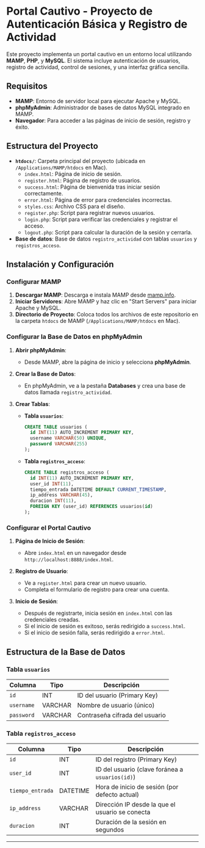 # Portal Cautivo - Proyecto de Autenticación Básica y Registro de Actividad

Este proyecto implementa un portal cautivo en un entorno local utilizando **MAMP**, **PHP**, y **MySQL**. El sistema incluye autenticación de usuarios, registro de actividad, control de sesiones, y una interfaz gráfica sencilla.

## Requisitos

- **MAMP**: Entorno de servidor local para ejecutar Apache y MySQL.
- **phpMyAdmin**: Administrador de bases de datos MySQL integrado en MAMP.
- **Navegador**: Para acceder a las páginas de inicio de sesión, registro y éxito.
  
## Estructura del Proyecto

- **`htdocs/`**: Carpeta principal del proyecto (ubicada en `/Applications/MAMP/htdocs` en Mac).
  - `index.html`: Página de inicio de sesión.
  - `register.html`: Página de registro de usuarios.
  - `success.html`: Página de bienvenida tras iniciar sesión correctamente.
  - `error.html`: Página de error para credenciales incorrectas.
  - `styles.css`: Archivo CSS para el diseño.
  - `register.php`: Script para registrar nuevos usuarios.
  - `login.php`: Script para verificar las credenciales y registrar el acceso.
  - `logout.php`: Script para calcular la duración de la sesión y cerrarla.
- **Base de datos**: Base de datos `registro_actividad` con tablas `usuarios` y `registros_acceso`.

## Instalación y Configuración

### Configurar MAMP

1. **Descargar MAMP**: Descarga e instala MAMP desde [mamp.info](https://www.mamp.info/en/).
2. **Iniciar Servidores**: Abre MAMP y haz clic en "Start Servers" para iniciar Apache y MySQL.
3. **Directorio de Proyecto**: Coloca todos los archivos de este repositorio en la carpeta `htdocs` de MAMP (`/Applications/MAMP/htdocs` en Mac).

### Configurar la Base de Datos en phpMyAdmin

1. **Abrir phpMyAdmin**:
   - Desde MAMP, abre la página de inicio y selecciona **phpMyAdmin**.
   
2. **Crear la Base de Datos**:
   - En phpMyAdmin, ve a la pestaña **Databases** y crea una base de datos llamada `registro_actividad`.

3. **Crear Tablas**:

   - **Tabla `usuarios`**:
     ```sql
     CREATE TABLE usuarios (
       id INT(11) AUTO_INCREMENT PRIMARY KEY,
       username VARCHAR(50) UNIQUE,
       password VARCHAR(255)
     );
     ```

   - **Tabla `registros_acceso`**:
     ```sql
     CREATE TABLE registros_acceso (
       id INT(11) AUTO_INCREMENT PRIMARY KEY,
       user_id INT(11),
       tiempo_entrada DATETIME DEFAULT CURRENT_TIMESTAMP,
       ip_address VARCHAR(45),
       duracion INT(11),
       FOREIGN KEY (user_id) REFERENCES usuarios(id)
     );
     ```

### Configurar el Portal Cautivo

1. **Página de Inicio de Sesión**:
   - Abre `index.html` en un navegador desde `http://localhost:8888/index.html`.
   
2. **Registro de Usuario**:
   - Ve a `register.html` para crear un nuevo usuario.
   - Completa el formulario de registro para crear una cuenta.

3. **Inicio de Sesión**:
   - Después de registrarte, inicia sesión en `index.html` con las credenciales creadas.
   - Si el inicio de sesión es exitoso, serás redirigido a `success.html`.
   - Si el inicio de sesión falla, serás redirigido a `error.html`.

## Estructura de la Base de Datos

### Tabla `usuarios`

| Columna   | Tipo      | Descripción                       |
|-----------|-----------|-----------------------------------|
| `id`      | INT       | ID del usuario (Primary Key)      |
| `username`| VARCHAR   | Nombre de usuario (único)         |
| `password`| VARCHAR   | Contraseña cifrada del usuario    |

### Tabla `registros_acceso`

| Columna         | Tipo      | Descripción                                        |
|-----------------|-----------|----------------------------------------------------|
| `id`            | INT       | ID del registro (Primary Key)                      |
| `user_id`       | INT       | ID del usuario (clave foránea a `usuarios(id)`)    |
| `tiempo_entrada`| DATETIME  | Hora de inicio de sesión (por defecto actual)      |
| `ip_address`    | VARCHAR   | Dirección IP desde la que el usuario se conecta    |
| `duracion`      | INT       | Duración de la sesión en segundos                  |

---
